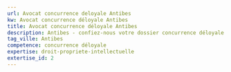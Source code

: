 ```yaml
---
url: Avocat concurrence deloyale Antibes
kw: Avocat concurrence déloyale Antibes
title: Avocat concurrence déloyale Antibes
description: Antibes - confiez-nous votre dossier concurrence déloyale
tag_ville: Antibes
competence: concurrence déloyale
expertise: droit-propriete-intellectuelle
extertise_id: 2
---
```

